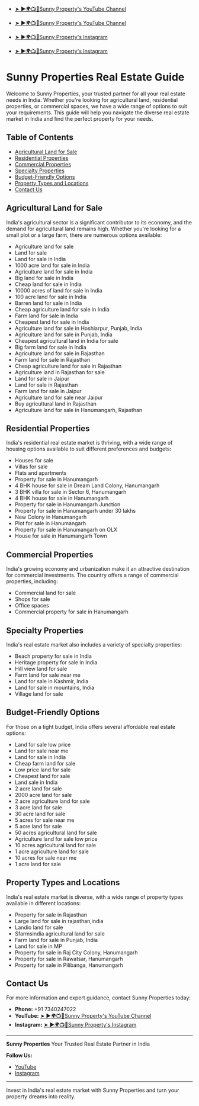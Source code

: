 - [➤ ►🌍📺📱Sunny Property's YouTube Channel](https://bit.ly/4gHkN6C)

- [➤ ►🌍📺📱Sunny Property's YouTube Channel](https://bit.ly/4gHkN6C)

- [➤ ►🌍📺📱Sunny Property's Instagram](https://bit.ly/4177t6p)

- [➤ ►🌍📺📱Sunny Property's Instagram](https://bit.ly/4177t6p)

# Sunny Properties Real Estate Guide

Welcome to Sunny Properties, your trusted partner for all your real estate needs in India. Whether you're looking for agricultural land, residential properties, or commercial spaces, we have a wide range of options to suit your requirements. This guide will help you navigate the diverse real estate market in India and find the perfect property for your needs.

## Table of Contents

- [Agricultural Land for Sale](#agricultural-land-for-sale)
- [Residential Properties](#residential-properties)
- [Commercial Properties](#commercial-properties)
- [Specialty Properties](#specialty-properties)
- [Budget-Friendly Options](#budget-friendly-options)
- [Property Types and Locations](#property-types-and-locations)
- [Contact Us](#contact-us)

## Agricultural Land for Sale

India's agricultural sector is a significant contributor to its economy, and the demand for agricultural land remains high. Whether you're looking for a small plot or a large farm, there are numerous options available:

- Agriculture land for sale
- Land for sale
- Land for sale in India
- 1000 acre land for sale in India
- Agriculture land for sale in India
- Big land for sale in India
- Cheap land for sale in India
- 10000 acres of land for sale in India
- 100 acre land for sale in India
- Barren land for sale in India
- Cheap agriculture land for sale in India
- Farm land for sale in India
- Cheapest land for sale in India
- Agriculture land for sale in Hoshiarpur, Punjab, India
- Agriculture land for sale in Punjab, India
- Cheapest agricultural land in India for sale
- Big farm land for sale in India
- Agriculture land for sale in Rajasthan
- Farm land for sale in Rajasthan
- Cheap agriculture land for sale in Rajasthan
- Agriculture land in Rajasthan for sale
- Land for sale in Jaipur
- Land for sale in Rajasthan
- Farm land for sale in Jaipur
- Agriculture land for sale near Jaipur
- Buy agricultural land in Rajasthan
- Agriculture land for sale in Hanumangarh, Rajasthan

## Residential Properties

India's residential real estate market is thriving, with a wide range of housing options available to suit different preferences and budgets:

- Houses for sale
- Villas for sale
- Flats and apartments
- Property for sale in Hanumangarh
- 4 BHK house for sale in Dream Land Colony, Hanumangarh
- 3 BHK villa for sale in Sector 6, Hanumangarh
- 4 BHK house for sale in Hanumangarh
- Property for sale in Hanumangarh Junction
- Property for sale in Hanumangarh under 30 lakhs
- New Colony in Hanumangarh
- Plot for sale in Hanumangarh
- Property for sale in Hanumangarh on OLX
- House for sale in Hanumangarh Town

## Commercial Properties

India's growing economy and urbanization make it an attractive destination for commercial investments. The country offers a range of commercial properties, including:

- Commercial land for sale
- Shops for sale
- Office spaces
- Commercial property for sale in Hanumangarh

## Specialty Properties

India's real estate market also includes a variety of specialty properties:

- Beach property for sale in India
- Heritage property for sale in India
- Hill view land for sale
- Farm land for sale near me
- Land for sale in Kashmir, India
- Land for sale in mountains, India
- Village land for sale

## Budget-Friendly Options

For those on a tight budget, India offers several affordable real estate options:

- Land for sale low price
- Land for sale near me
- Land for sale in India
- Cheap farm land for sale
- Low price land for sale
- Cheapest land for sale
- Land sale in India
- 2 acre land for sale
- 2000 acre land for sale
- 2 acre agriculture land for sale
- 3 acre land for sale
- 30 acre land for sale
- 5 acres for sale near me
- 5 acre land for sale
- 50 acres agricultural land for sale
- Agriculture land for sale low price
- 10 acres agricultural land for sale
- 1 acre agriculture land for sale
- 10 acres for sale near me
- 1 acre land for sale

## Property Types and Locations

India's real estate market is diverse, with a wide range of property types available in different locations:

- Property for sale in Rajasthan
- Large land for sale in rajasthan,india
- Landio land for sale
- Sfarmsindia agricultural land for sale
- Farm land for sale in Punjab, India
- Land for sale in MP
- Property for sale in Raj City Colony, Hanumangarh
- Property for sale in Rawatsar, Hanumangarh
- Property for sale in Pilibanga, Hanumangarh

## Contact Us

For more information and expert guidance, contact Sunny Properties today:

- **Phone:** +91 7340247022
- **YouTube:** [➤ ►🌍📺📱Sunny Property's YouTube Channel](https://bit.ly/4gHkN6C)
- **Instagram:** [➤ ►🌍📺📱Sunny Property's Instagram](https://bit.ly/4177t6p)

---

**Sunny Properties**
Your Trusted Real Estate Partner in India

**Follow Us:**
- [YouTube](https://bit.ly/4gHkN6C)
- [Instagram](https://bit.ly/4177t6p)

---

Invest in India's real estate market with Sunny Properties and turn your property dreams into reality.
